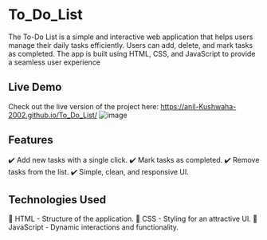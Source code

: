 # To_Do_List
The To-Do List is a simple and interactive web application that helps users manage their daily tasks efficiently. Users can add, delete, and mark tasks as completed. The app is built using HTML, CSS, and JavaScript to provide a seamless user experience

## Live Demo
Check out the live version of the project here:
https://anil-Kushwaha-2002.github.io/To_Do_List/
![image](https://github.com/Anil-Kushwaha-2002/To_Do_List/assets/113308156/8c19b2f3-dbac-4008-9a00-bf1796f66727)


## Features
✔️ Add new tasks with a single click.
✔️ Mark tasks as completed.
✔️ Remove tasks from the list.
✔️ Simple, clean, and responsive UI.

## Technologies Used
🔹 HTML - Structure of the application.
🔹 CSS - Styling for an attractive UI.
🔹 JavaScript - Dynamic interactions and functionality.



